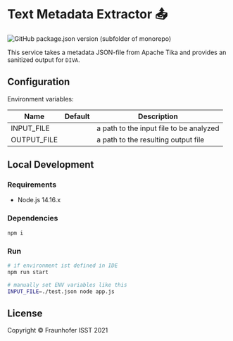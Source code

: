 # Text Metadata Extractor 📤

![GitHub package.json version (subfolder of monorepo)](https://img.shields.io/github/package-json/v/FraunhoferISST/diva?color=green&filename=faas%2Ftext-metadata-extractor%2Fpackage.json)

This service takes a metadata JSON-file from Apache Tika and provides an sanitized output for `DIVA`.

## Configuration

Environment variables:

|Name | Default | Description |
| --- | --- | --- |
| INPUT_FILE | | a path to the input file to be analyzed |
| OUTPUT_FILE| | a path to the resulting output file |

## Local Development

### Requirements

+ Node.js 14.16.x

### Dependencies

```sh
npm i
```

### Run

```sh
# if environment ist defined in IDE
npm run start

# manually set ENV variables like this
INPUT_FILE=./test.json node app.js
```

## License

Copyright © Fraunhofer ISST 2021
